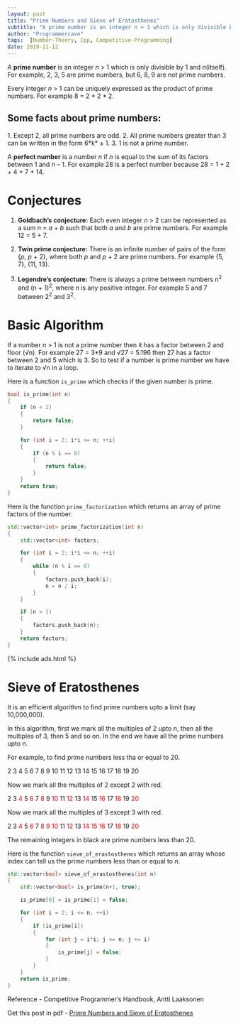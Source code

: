 ```yaml
---
layout: post
title: "Prime Numbers and Sieve of Eratosthenes"
subtitle: "A prime number is an integer n > 1 which is only divisible by 1 and n(itself). For example, 2, 3, 5 are prime numbers, but 6, 8, 9 are not prime numbers."
author: "Programmercave"
tags:  [Number-Theory, Cpp, Competitive-Programming]
date: 2019-11-12
---
```


A **prime number** is an integer *n* > 1 which is only divisible by 1 and *n*(itself). For example, 2, 3, 5 are prime numbers, but 6, 8, 9 are not prime numbers.

Every integer *n* > 1 can be uniquely expressed as the product of prime numbers. For example 8 = 2 * 2 * 2.

<h2>Some facts about prime numbers:</h2>
   1. Except 2, all prime numbers are odd.
   2. All prime numbers greater than 3 can be written in the form 6*k* ± 1.
   3. 1 is not a prime number.

A **perfect number** is a number *n* if *n* is equal to the sum of its factors between 1 and *n* – 1. For example 28 is a perfect number because 28 = 1 + 2 + 4 + 7 + 14.

<h1>Conjectures</h1>

   1. **Goldbach’s conjecture:** Each even integer *n* > 2 can be represented as a sum *n* = *a* + *b* such that both *a* and *b* are prime numbers. For example 12 = 5 + 7.

   2. **Twin prime conjecture:** There is an infinite number of pairs of the form {*p*, *p* + 2}, where both *p* and *p* + 2 are prime numbers. For example {5, 7}, {11, 13}.

   3. **Legendre’s conjecture:** There is always a prime between numbers n<sup>2</sup> and (n + 1)<sup>2</sup>, where *n* is any positive integer. For example 5 and 7 between 2<sup>2</sup> and 3<sup>2</sup>.

<h1>Basic Algorithm</h1>

If a number *n* > 1 is not a prime number then it has a factor between 2 and floor (√n). For example 27 = 3*9 and  √27 = 5.196 then 27 has a factor between 2 and 5 which is 3. So to test if a number is prime number we have to iterate to √n in a loop.

Here is a function `is_prime` which checks if the given number is prime.

```cpp
bool is_prime(int n)
{
	if (n < 2)
	{
		return false;
	}

	for (int i = 2; i*i <= n; ++i)
	{
		if (n % i == 0)
		{
			return false;
		}
	}
	return true;
}
```

Here is the function `prime_factorization` which returns an array of prime factors of the number.

```cpp
std::vector<int> prime_factorization(int n)
{
	std::vector<int> factors;

	for (int i = 2; i*i <= n; ++i)
	{
		while (n % i == 0)
		{
			factors.push_back(i);
			n = n / i;
		}
	}

	if (n > 1)
	{
		factors.push_back(n);
	}
	return factors;
}
```

{% include ads.html %}<br/>
<h1>Sieve of Eratosthenes</h1>

It is an efficient algorithm to find prime numbers upto a limit (say 10,000,000).

In this algorithm, first we mark all the multiples of 2 upto n, then all the multiples of 3, then 5 and so on. In the end we have all the prime numbers upto n.

For example, to find prime numbers less tha or equal to 20.

2 3 4 5 6 7 8 9 10 11 12 13 14 15 16 17 18 19 20 

Now we mark all the multiples of 2 except 2 with red.

2 3 <span style="color:red">4</span> 5 <span style="color:red">6</span> 7 <span style="color:red">8</span> 9 <span style="color:red">10</span> 11 <span style="color:red">12</span> 13 <span style="color:red">14</span> 15 <span style="color:red">16</span> 17 <span style="color:red">18</span> 19 <span style="color:red">20</span> 

Now we mark all the multiples of 3 except 3 with red.

2 3 <span style="color:red">4</span> 5 <span style="color:red">6</span> 7 <span style="color:red">8</span> <span style="color:red">9</span> <span style="color:red">10</span> 11 <span style="color:red">12</span> 13 <span style="color:red">14</span> <span style="color:red">15</span> <span style="color:red">16</span> 17 <span style="color:red">18</span> 19 <span style="color:red">20</span> 

The remaining integers in black are prime numbers less than 20.

Here is the function `sieve_of_erastosthenes` which returns an array whose index can tell us the prime numbers less than or equal to *n*.

```cpp
std::vector<bool> sieve_of_erastosthenes(int n)
{
	std::vector<bool> is_prime(n+1, true);

	is_prime[0] = is_prime[1] = false;

	for (int i = 2; i <= n; ++i)
	{
		if (is_prime[i])
		{
			for (int j = i*i; j <= n; j += i)
			{
				is_prime[j] = false;
			}
		}
	}
	return is_prime;
}
```

Reference - Competitive Programmer’s Handbook, Antti Laaksonen

Get this post in pdf - [Prime Numbers and Sieve of Eratosthenes](https://www.file-up.org/6hib9eu4og14)
